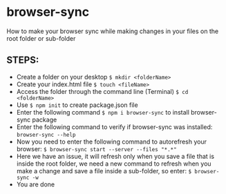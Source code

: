 # browser-sync
How to make your browser sync while making changes in your files on the root folder or sub-folder

## STEPS:
* Create a folder on your desktop ``` $ mkdir <folderName> ```
* Create your index.html file ``` $ touch <fileName> ```
* Access the folder through the command line (Terminal) ``` $ cd <folderName> ```
* Use ``` $ npm init ``` to create package.json file 
* Enter the following command ``` $ npm i browser-sync ``` to install browser-sync package
* Enter the following command to verify if browser-sync was installed: ``` browser-sync --help ```
* Now you need to enter the following command to autorefresh your browser: ``` $ browser-sync start --server --files "*.*" ```
* Here we have an issue, it will refresh only when you save a file that is inside the root folder, we need a new command to refresh when you make a change and save a file inside a sub-folder, so enter: ``` $ browser-sync -w ```
* You are done
